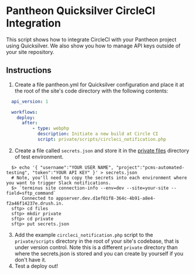 # Pantheon Quicksilver CircleCI Integration #

This script shows how to integrate CircleCI with your Pantheon project using Quicksilver. We also show you how to manage API keys outside of your site repository.

## Instructions ##

1. Create a file pantheon.yml for Quicksilver configuration and place it at the root of the site's code directory with the following contents:
  ```yaml
    api_version: 1

    workflows:
      deploy:
        after:
            - type: webphp
              description: Initiate a new build at Circle CI
              script: private/scripts/circleci_notification.php
  ```
2. Create a file called `secrets.json` and store it in the [private files](https://pantheon.io/docs/articles/sites/private-files/) directory of test environment.

  ```shell
    $> echo '{ "username":"YOUR USER NAME", "project":"pcms-automated-testing", "token":"YOUR API KEY" }' > secrets.json
    # Note, you'll need to copy the secrets into each environment where you want to trigger Slack notifications.
    $> `terminus site connection-info --env=dev --site=your-site --field=sftp_command`
        Connected to appserver.dev.d1ef01f8-364c-4b91-a8e4-f2a46f14237e.drush.in.
    sftp> cd files  
    sftp> mkdir private
    sftp> cd private
    sftp> put secrets.json
  ```

3. Add the example `circleci_notification.php` script to the `private/scripts`  directory in the root of your site's codebase, that is under version control. Note this is a different `private` directory than where the secrets.json is stored and you can create by yourself if you don't have it.
4. Test a deploy out!
